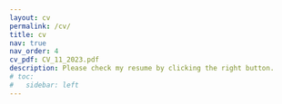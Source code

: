 ```yaml
---
layout: cv
permalink: /cv/
title: cv
nav: true
nav_order: 4
cv_pdf: CV_11_2023.pdf
description: Please check my resume by clicking the right button. 
# toc:
#   sidebar: left
---
```


